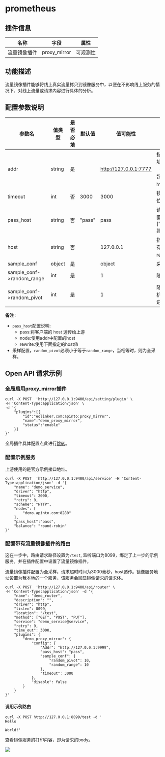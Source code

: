 # prometheus
## 插件信息

| 名称         | 字段         | 属性     |
| ------------ | ------------ | -------- |
| 流量镜像插件 | proxy_mirror | 可观测性 |

## 功能描述

流量镜像插件能够将线上真实流量拷贝到镜像服务中，以便在不影响线上服务的情况下，对线上流量或请求内容进行具体的分析。



## 配置参数说明

| 参数名                    | 值类型 | 是否必填 | 默认值 | 值可能性              | 说明                                                         |
| ------------------------- | ------ | -------- | ------ | --------------------- | ------------------------------------------------------------ |
| addr                      | string | 是       |        | http://127.0.0.1:7777 | 指定镜像服务的地址，地址中需要包含 `schema`（`http` 或 `https`），但不能包含 `path` 部分。例如 `http://127.0.0.1:7777`。 |
| timeout                   | int    | 否       | 3000   | 3000                  | 镜像请求的超时时间，单位为毫秒                               |
| pass_host                 | string | 否       | "pass" | pass                  | 请求发给上游时的 host 设置选型，可选["pass","node","rewrite"]其一 |
| host                      | string | 否       |        | 127.0.0.1             | 指定镜像请求的host，只有在 `pass_host` 配置为 rewrite 时有效 |
| sample_conf               | object | 是       |        | object                | 采样配置                                                     |
| sample_conf->random_range | int    | 是       |        | 1                     | 随机数的生成范围                                             |
| sample_conf->random_pivot | int    | 是       |        | 1                     | 随机数锚点，当生成的随机数小于或等于该值，则进行请求转发     |

**备注**：

* `pass_host`配置说明:
  * pass:将客户端的 host 透传给上游
  * node:使用addr中配置的host
  * rewrite:使用下面指定的host值
* 采样配置，`random_pivot`必须小于等于`random_range`，当相等时，则为全采样。



## Open API 请求示例


### 全局启用proxy_mirror插件

```shell
curl -X POST  'http://127.0.0.1:9400/api/setting/plugin' \
-H 'Content-Type:application/json' \
-d '{
    "plugins":[{
        "id":"eolinker.com:apinto:proxy_mirror",
        "name":"demo_proxy_mirror",
        "status":"enable"
    }]
}'
```

全局插件具体配置点此进行[跳转](/docs/dashboard/plugins)。



### 配置示例服务

上游使用的是官方示例接口地址。

```shell
curl -X POST  'http://127.0.0.1:9400/api/service' -H 'Content-Type:application/json' -d '{
    "name": "demo_service", 
    "driver": "http", 
    "timeout": 2000, 
    "retry": 0, 
    "scheme": "HTTP", 
    "nodes": [
        "demo.apinto.com:8280"
    ], 
    "pass_host":"pass",
    "balance": "round-robin"
}'
```



### 配置带有流量镜像插件的路由

这在一步中，路由请求路径设置为`/test`, 监听端口为8099，绑定了上一步的示例服务，并在插件配置中设置了流量镜像插件。

流量镜像插件配置为全采样，请求超时时间为3000毫秒，host透传。镜像服务地址设置为我本地的一个服务，该服务会回显镜像请求的请求体。

```shell
curl -X POST  'http://127.0.0.1:9400/api/router' \
-H 'Content-Type:application/json' -d '{
	"name": "demo_router",
	"description": "",
	"driver": "http",
	"listen": 8099,
	"location": "/test",
	"method": ["GET", "POST", "PUT"],
	"service": "demo_service@service",
	"retry": 0,
	"time_out": 3000,
  	"plugins": {
		"demo_proxy_mirror": {
			"config": {
				"Addr": "http://127.0.0.1:9999",
				"pass_host": "pass",
				"sample_conf": {
					"random_pivot": 10,
					"random_range": 10
				},
				"timeout": 3000
			},
			"disable": false
		}
	}
}'
```





#### 调用示例路由

```shell
curl -X POST http://127.0.0.1:8099/test -d '
Hello

World!'
```

查看镜像服务的打印内容，即为请求的body。

![](http://data.eolinker.com/course/ca9ZJ5Gf6f85a6ff71227ea815daeb2ada4fa0d6f39f662.png)

